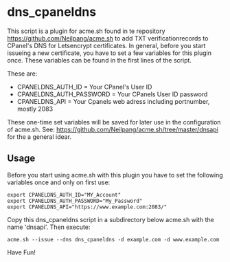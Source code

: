 # dns_cpaneldns

This script is a plugin for acme.sh found in te repository https://github.com/Neilpang/acme.sh to add TXT verificationrecords to CPanel's DNS for Letsencrypt certificates. In general, before you start issueing a new certificate, you have to set a few variables for this plugin once. These variables can be found in the first lines of the script.

These are:
* CPANELDNS_AUTH_ID = Your CPanel's User ID
* CPANELDNS_AUTH_PASSWORD = Your CPanels User ID password
* CPANELDNS_API = Your Cpanels web adress including portnumber, mostly 2083

These one-time set variables will be saved for later use in the configuration of acme.sh.
See: https://github.com/Neilpang/acme.sh/tree/master/dnsapi for the a general idear.

## Usage
Before you start using acme.sh with this plugin you have to set the following variables once and only on first use:

```
export CPANELDNS_AUTH_ID="MY_Account"
export CPANELDNS_AUTH_PASSWORD="My_Password"
export CPANELDNS_API="https://www.example.com:2083/"
```

Copy this dns_cpaneldns script in a subdirectory below acme.sh with the name 'dnsapi'.
Then execute:

```
acme.sh --issue --dns dns_cpaneldns -d example.com -d www.example.com
```

Have Fun!
